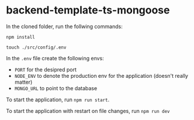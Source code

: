 # backend-template-ts-mongoose

In the cloned folder, run the follwing commands:

`npm install`

`touch ./src/config/.env`

In the `.env` file create the following envs:

-   `PORT` for the desipred port
-   `NODE_ENV` to denote the production env for the application (doesn't really matter)
-   `MONGO_URL` to point to the database

To start the application, run `npm run start`.

To start the application with restart on file changes, run `npm run dev`
